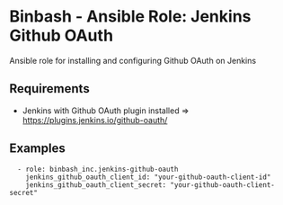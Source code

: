 # Binbash - Ansible Role: Jenkins Github OAuth

Ansible role for installing and configuring Github OAuth on Jenkins

## Requirements
* Jenkins with Github OAuth plugin installed => https://plugins.jenkins.io/github-oauth/

## Examples
```
  - role: binbash_inc.jenkins-github-oauth
    jenkins_github_oauth_client_id: "your-github-oauth-client-id"
    jenkins_github_oauth_client_secret: "your-github-oauth-client-secret"

```
